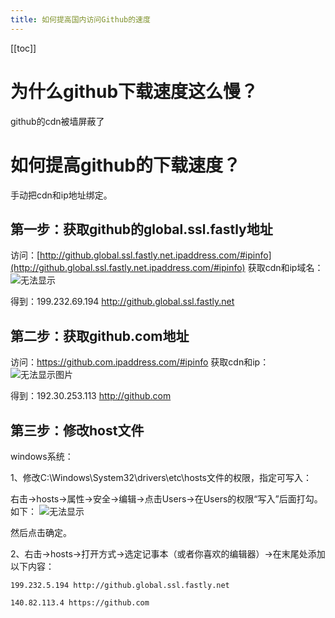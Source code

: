 ```yaml
---
title: 如何提高国内访问Github的速度
---
```


<ClientOnly>
  <in-article-adsense
    ins-style="display:block; text-align:center;"
    data-ad-slot="7727965566"
  />
</ClientOnly>

[[toc]]

# 为什么github下载速度这么慢？
github的cdn被墙屏蔽了

# 如何提高github的下载速度？
手动把cdn和ip地址绑定。

## 第一步：获取github的global.ssl.fastly地址
访问：[http://github.global.ssl.fastly.net.ipaddress.com/#ipinfo](http://github.global.ssl.fastly.net.ipaddress.com/#ipinfo)
获取cdn和ip域名：
![无法显示](http://p1.pstatp.com/large/pgc-image/04bff14df4a24b27a3c560790365fa23)

得到：199.232.69.194 http://github.global.ssl.fastly.net

## 第二步：获取github.com地址
访问：https://github.com.ipaddress.com/#ipinfo
获取cdn和ip：
![无法显示图片](http://p1.pstatp.com/large/pgc-image/a746a0ec88294a668cd6446437021310)

得到：192.30.253.113 http://github.com

## 第三步：修改host文件
windows系统：

1、修改C:\Windows\System32\drivers\etc\hosts文件的权限，指定可写入：

右击->hosts->属性->安全->编辑->点击Users->在Users的权限“写入”后面打勾。如下：
![无法显示](http://p3.pstatp.com/large/pgc-image/67de012d4d5d45b4bc52873c0f3199f8)

然后点击确定。

2、右击->hosts->打开方式->选定记事本（或者你喜欢的编辑器）->在末尾处添加以下内容：
```
199.232.5.194 http://github.global.ssl.fastly.net

140.82.113.4 https://github.com
```